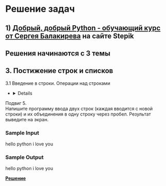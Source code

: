 # Решение задач

## 1) [__Добрый, добрый Python - обучающий курс от Сергея Балакирева__](https://stepik.org/course/100707/syllabus) на сайте Stepik

## Решения начинаются с 3 темы

## __3. Постижение строк и списков__
3.1 Введение в строки. Операции над строками
* <details>
<summary>Подвиг 5.</summary>
Напишите программу ввода двух строк (каждая вводится с новой строки) и их объединения в одну
строку через пробел. Результат выведите на экран.

### Sample Input
hello python
i love you

### Sample Output
hello python i love you

[__Решение__](https://github.com/ShivaZoid/my_solutions/blob/main/stepik_by_Sergey_Balakirev/3_topic/3_1/7.py)

</details>